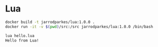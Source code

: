 # Lua

```bash
docker build -t jarrodparkes/lua:1.0.0 .
docker run -it -v $(pwd)/src:/src jarrodparkes/lua:1.0.0 /bin/bash
```

```bash
lua hello.lua
Hello from Lua!
```
